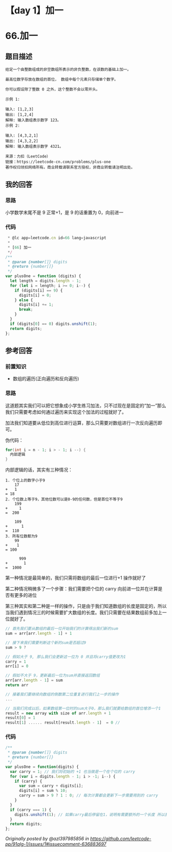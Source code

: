 # 【day 1】加一

# 66.加一

## 题目描述

```
给定一个由整数组成的非空数组所表示的非负整数，在该数的基础上加一。

最高位数字存放在数组的首位， 数组中每个元素只存储单个数字。

你可以假设除了整数 0 之外，这个整数不会以零开头。

示例 1:

输入: [1,2,3]
输出: [1,2,4]
解释: 输入数组表示数字 123。
示例 2:

输入: [4,3,2,1]
输出: [4,3,2,2]
解释: 输入数组表示数字 4321。

来源：力扣（LeetCode）
链接：https://leetcode-cn.com/problems/plus-one
著作权归领扣网络所有。商业转载请联系官方授权，非商业转载请注明出处。
```

## 我的回答

### 思路

小学数学末尾不是 9 正常+1，是 9 的话重置为 0，向前进一

### 代码

```JavaScript
 * @lc app=leetcode.cn id=66 lang=javascript
 *
 * [66] 加一
 */
/**
 * @param {number[]} digits
 * @return {number[]}
 */
var plusOne = function (digits) {
  let length = digits.length - 1;
  for (let i = length; i >= 0; i--) {
    if (digits[i] == 9) {
      digits[i] = 0;
    } else {
      digits[i] += 1;
      break;
    }
  }
  if (digits[0] == 0) digits.unshift(1);
  return digits;
};
```

## 参考回答

### 前置知识

- 数组的遍历(正向遍历和反向遍历)

### 思路

这道题其实我们可以把它想象成小学生练习加法，只不过现在是固定的“加一”那么我们只需要考虑如何通过遍历来实现这个加法的过程就好了。

加法我们知道要从低位到高位进行运算，那么只需要对数组进行一次反向遍历即可。

伪代码：

```java
for(int i = n - 1; i > - 1; i --) {
  内部逻辑
}
```

内部逻辑的话，其实有三种情况：

```
1. 个位上的数字小于9
    17
+   1
= 18
2. 个位数上等于9，其他位数可以是0-9的任何数，但是首位不等于9
    199
+     1
=  200

    109
+      1
=  110
3. 所有位数都为9
    99
+    1
= 100

      999
+       1
=  1000
```

第一种情况是最简单的，我们只需将数组的最后一位进行+1 操作就好了

第二种情况稍微多了一个步骤：我们需要把个位的 carry 向前进一位并在计算是否有更多的进位

第三种其实和第二种是一样的操作，只是由于我们知道数组的长度是固定的，所以当我们遇到情况三的时候需要扩大数组的长度。我们只需要在结果数组前多加上一位就好了。

```JavaScript
// 首先我们要从数组的最后一位开始我们的计算得出我们新的sum
sum = arr[arr.length - 1] + 1

// 接下来我们需要判断这个新的sum是否超过9
sum > 9 ?

// 假如大于 9, 那么我们会更新这一位为 0 并且将carry值更改为1
carry = 1
arr[i] = 0

// 假如不大于 9，更新最后一位为sum并直接返回数组
arr[arr.length - 1] = sum
return arr

// 接着我们要继续向数组的倒数第二位重复进行我们上一步的操作
...

// 当我们完成以后，如果数组第一位时的sum大于0，那么我们就要给数组的首位增添一个1
result = new array with size of arr.length + 1
result[0] = 1
result[1] ...... result[result.length - 1]  = 0 //
```

### 代码

```JavaScript
/**
 * @param {number[]} digits
 * @return {number[]}
 */
var plusOne = function(digits) {
  var carry = 1; // 我们将初始的 +1 也当做是一个在个位的 carry
  for (var i = digits.length - 1; i > -1; i--) {
    if (carry) {
      var sum = carry + digits[i];
      digits[i] = sum % 10;
      carry = sum > 9 ? 1 : 0; // 每次计算都会更新下一步需要用到的 carry
    }
  }
  if (carry === 1) {
    digits.unshift(1); // 如果carry最后停留在1，说明有需要额外的一个长度 所以我们就在首位增添一个 1
  }
  return digits;
};
```

_Originally posted by @azl397985856 in https://github.com/leetcode-pp/91alg-1/issues/1#issuecomment-636883697_
